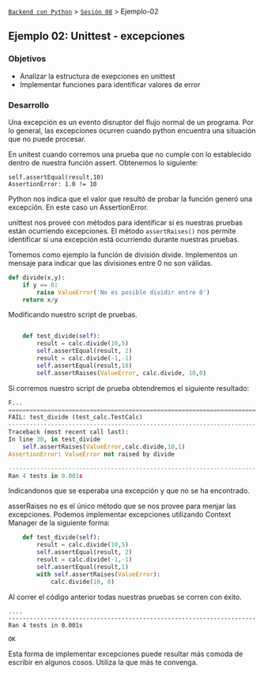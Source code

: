 [`Backend con Python`](../../Readme.md) > [`Sesión 08`](../Readme.md) > Ejemplo-02
## Ejemplo 02: Unittest - excepciones

### Objetivos
- Analizar la estructura de exepciones en unittest
- Implementar funciones para identificar valores de error


### Desarrollo

Una excepción es un evento disruptor del flujo normal de un programa. Por lo general, las excepciones ocurren cuando python encuentra una situación que no puede procesar.

En unitest cuando corremos una prueba que no cumple con lo establecido dentro de nuestra función assert. Obtenemos lo siguiente:

```
self.assertEqual(result,10)
AssertionError: 1.0 != 10
```
Python nos indica que el valor que resultó de probar la función generó una excepción. En este caso un AssertionError.

unittest nos proveé con métodos para identificar si es nuestras pruebas están ocurriendo excepciones.
El método `assertRaises()` nos permite identificar si una excepción está ocurriendo durante nuestras pruebas.

Tomemos como ejemplo la función de división divide. Implementos un mensaje para indicar que las divisiones entre 0 no son válidas.


```python
def divide(x,y):
    if y == 0:
        raise ValueError('No es posible dividir entre 0')
    return x/y
```

Modificando nuestro script de pruebas.

```python

    def test_divide(self):
        result = calc.divide(10,5)
        self.assertEqual(result, 2)
        result = calc.divide(-1,-1)
        self.assertEqual(result,10)
        self.assertRaises(ValueError, calc.divide, 10,0)

```

Si corremos nuestro script de prueba obtendremos el siguiente resultado:

```python
F...
======================================================================
FAIL: test_divide (test_calc.TestCalc)
----------------------------------------------------------------------
Traceback (most recent call last):
In line 30, in test_divide       
    self.assertRaises(ValueError,calc.divide,10,1)
AssertionError: ValueError not raised by divide

----------------------------------------------------------------------
Ran 4 tests in 0.001s
```
Indicandonos que se esperaba una excepción y que no se ha encontrado.

asserRaises no es el único método que se nos provee para menjar las excepciones. Podemos implementar excepciones utilizando Context Manager de la siguiente forma: 


```python
    def test_divide(self):
        result = calc.divide(10,5)
        self.assertEqual(result, 2)
        result = calc.divide(-1,-1)
        self.assertEqual(result,1)
        with self.assertRaises(ValueError):
            calc.divide(10, 0)
```

Al correr el código anterior todas nuestras pruebas se corren con éxito.

```
....
----------------------------------------------------------------------
Ran 4 tests in 0.001s

OK
```

Esta forma de implementar excepciones puede resultar más comoda de escribir en algunos cosos. Utiliza la que más te convenga.
